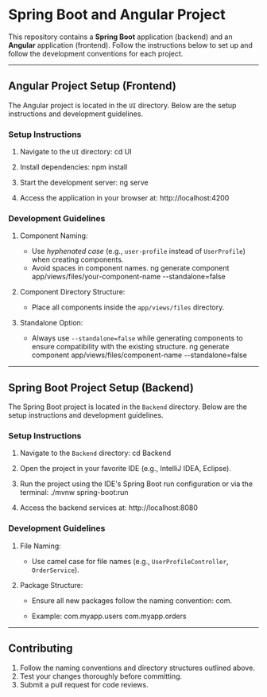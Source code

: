 # Spring Boot and Angular Project

This repository contains a **Spring Boot** application (backend) and an **Angular** application (frontend). Follow the instructions below to set up and follow the development conventions for each project.

---

## Angular Project Setup (Frontend)
The Angular project is located in the `UI` directory. Below are the setup instructions and development guidelines.

### **Setup Instructions**
1. Navigate to the `UI` directory:
    cd UI
   
3. Install dependencies:
   npm install
   
4. Start the development server:
   ng serve
   
6. Access the application in your browser at:
   http://localhost:4200

### Development Guidelines
1. Component Naming:  
   - Use *hyphenated case* (e.g., `user-profile` instead of `UserProfile`) when creating components.
   - Avoid spaces in component names.
   ng generate component app/views/files/your-component-name --standalone=false

2. Component Directory Structure:  
   - Place all components inside the `app/views/files` directory.

3. Standalone Option:  
   - Always use `--standalone=false` while generating components to ensure compatibility with the existing structure.
   ng generate component app/views/files/component-name --standalone=false

---

## Spring Boot Project Setup (Backend)
The Spring Boot project is located in the `Backend` directory. Below are the setup instructions and development guidelines.

### Setup Instructions
1. Navigate to the `Backend` directory:
   cd Backend
   
2. Open the project in your favorite IDE (e.g., IntelliJ IDEA, Eclipse).
3. Run the project using the IDE's Spring Boot run configuration or via the terminal:
   ./mvnw spring-boot:run

4. Access the backend services at:
   http://localhost:8080


### Development Guidelines
1. File Naming:  
   - Use camel case for file names (e.g., `UserProfileController`, `OrderService`).

2. Package Structure:  
   - Ensure all new packages follow the naming convention:
     com.<packageName>
     
   - Example:
     com.myapp.users
     com.myapp.orders

---

## Contributing
1. Follow the naming conventions and directory structures outlined above.
2. Test your changes thoroughly before committing.
3. Submit a pull request for code reviews.

